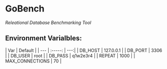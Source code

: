 # GoBench

_Releational Database Benchmarking Tool_


## Environment Varialbles:

| Var | Default |
| --- | :-----: | ---:|
| DB_HOST | 127.0.0.1 |
| DB_PORT | 3306 |
| DB_USER | root |
| DB_PASS | q1w2e3r4 |
| REPEAT | 1000 |
| MAX_CONNECTIONS | 70 |

